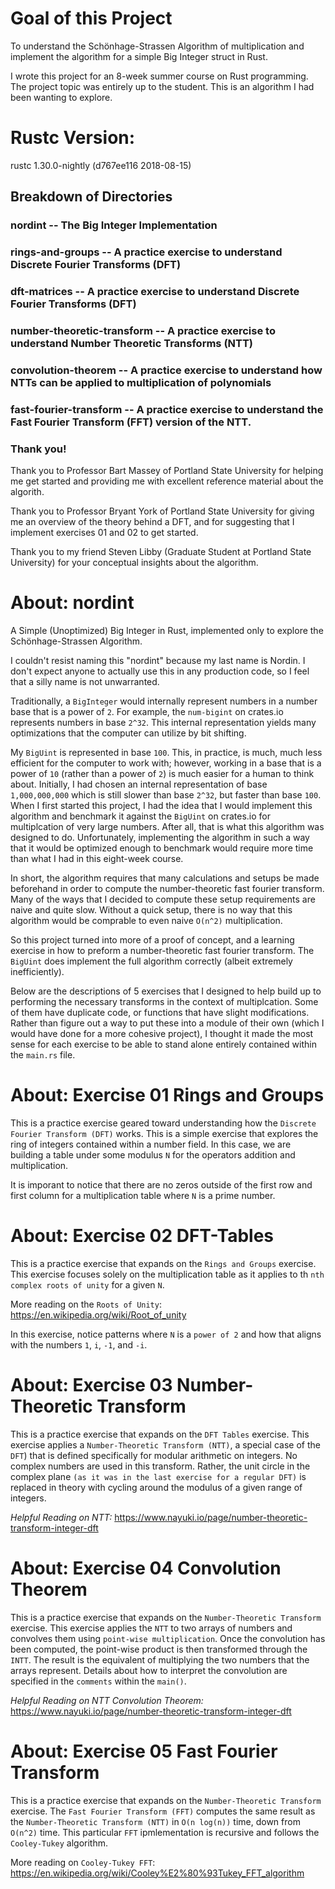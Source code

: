 # Goal of this Project
To understand the Schönhage-Strassen Algorithm of multiplication and implement the algorithm for a simple Big Integer struct in Rust.  

I wrote this project for an 8-week summer course on Rust programming. The project topic was entirely up to the student. This is an algorithm I had been wanting to explore.

# Rustc Version:
rustc 1.30.0-nightly (d767ee116 2018-08-15)

## Breakdown of Directories
### nordint -- The Big Integer Implementation
### rings-and-groups -- A practice exercise to understand Discrete Fourier Transforms (DFT)
### dft-matrices -- A practice exercise to understand Discrete Fourier Transforms (DFT)
### number-theoretic-transform -- A practice exercise to understand Number Theoretic Transforms (NTT)
### convolution-theorem -- A practice exercise to understand how NTTs can be applied to multiplication of polynomials
### fast-fourier-transform -- A practice exercise to understand the Fast Fourier Transform (FFT) version of the NTT. 

### Thank you!
Thank you to Professor Bart Massey of Portland State University for helping me get started and providing me with excellent reference material about the algorith.  

Thank you to Professor Bryant York of Portland State University for giving me an overview of the theory behind a DFT, and for suggesting that I implement exercises 01 and 02 to get started.

Thank you to my friend Steven Libby (Graduate Student at Portland State University) for your conceptual insights about the algorithm.

# About: nordint
A Simple (Unoptimized) Big Integer in Rust, implemented only to explore the Schönhage-Strassen Algorithm.

I couldn't resist naming this "nordint" because my last name is Nordin. I don't expect anyone to actually use this in any production code, so I feel that a silly name is not unwarranted.  

Traditionally, a `BigInteger` would internally represent numbers in a number base that is a power of `2`. For example, the `num-bigint` on crates.io represents numbers in base `2^32`. This internal representation yields many optimizations that the computer can utilize by bit shifting.

My `BigUint` is represented in base `100`. This, in practice, is much, much less efficient for the computer to work with; however, working in a base that is a power of `10` (rather than a power of `2`) is much easier for a human to think about. Initially, I had chosen an internal representation of base `1,000,000,000` which is still slower than base `2^32`, but faster than base `100`. When I first started this project, I had the idea that I would implement this algorithm and benchmark it against the `BigUint` on crates.io for multiplcation of very large numbers. After all, that is what this algorithm was designed to do. Unfortunately, implementing the algorithm in such a way that it would be optimized enough to benchmark would require more time than what I had in this eight-week course.   

In short, the algorithm requires that many calculations and setups be made beforehand in order to compute the number-theoretic fast fourier transform. Many of the ways that I decided to compute these setup requirements are naive and quite slow. Without a quick setup, there is no way that this algorithm would be comprable to even naive `O(n^2)` multiplication.  

So this project turned into more of a proof of concept, and a learning exercise in how to preform a number-theoretic fast fourier transform. The `BigUint` does implement the full algorithm correctly (albeit extremely inefficiently).

Below are the descriptions of 5 exercises that I designed to help build up to performing the necessary transforms in the context of multiplcation. Some of them have duplicate code, or functions that have slight modifications. Rather than figure out a way to put these into a module of their own (which I would have done for a more cohesive project), I thought it made the most sense for each exercise to be able to stand alone entirely contained within the `main.rs` file. 

# About: Exercise 01 Rings and Groups

This is a practice exercise geared toward understanding how the `Discrete Fourier Transform (DFT)` works. This is a simple exercise that explores the ring of integers contained within a number field. In this case, we are building a table under some modulus `N` for the operators addition and multiplication.  

It is imporant to notice that there are no zeros outside of the first row and first column for a multiplication table where `N` is a prime number.

# About: Exercise 02 DFT-Tables

This is a practice exercise that expands on the `Rings and Groups` exercise. This exercise focuses solely on the multiplication table as it applies to th `nth complex roots of unity` for a given `N`.  

More reading on the `Roots of Unity`: https://en.wikipedia.org/wiki/Root_of_unity

In this exercise, notice patterns where `N` is a `power of 2` and how that aligns with the numbers `1`, `i`, `-1`, and `-i`.

# About: Exercise 03 Number-Theoretic Transform

This is a practice exercise that expands on the `DFT Tables` exercise. This exercise applies a `Number-Theoretic Transform (NTT)`, a special case of the `DFT`) that is defined specifically for modular arithmetic on integers. No complex numbers are used in this transform. Rather, the unit circle in the complex plane `(as it was in the last exercise for a regular DFT)` is replaced in theory with cycling around the modulus of a given range of integers.

*Helpful Reading on NTT:* https://www.nayuki.io/page/number-theoretic-transform-integer-dft

# About: Exercise 04 Convolution Theorem

This is a practice exercise that expands on the `Number-Theoretic Transform` exercise. This exercise applies the `NTT` to two arrays of numbers and convolves them using `point-wise multiplication`. Once the convolution has been computed, the point-wise product is then transformed through the `INTT`. The result is the equivalent of multiplying the two numbers that the arrays represent. Details about how to interpret the convolution are specified in the `comments` within the `main()`.

*Helpful Reading on NTT Convolution Theorem:* https://www.nayuki.io/page/number-theoretic-transform-integer-dft

# About: Exercise 05 Fast Fourier Transform

This is a practice exercise that expands on the `Number-Theoretic Transform` exercise. The `Fast Fourier Transform (FFT)` computes the same result as the `Number-Theoretic Transform (NTT)` in `O(n log(n))` time, down from `O(n^2)` time. This particular `FFT` ipmlementation is recursive and follows the `Cooley-Tukey` algorithm.

More reading on `Cooley-Tukey FFT`: https://en.wikipedia.org/wiki/Cooley%E2%80%93Tukey_FFT_algorithm 
